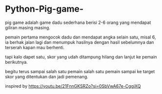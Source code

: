 # Python-Pig-game-

pig game adalah game dadu sederhana berisi 2-6 orang yang mendapat giliran masing masing.

pemain pertama mengocok dadu dan mendapat angka selain satu, misal 6, ia berhak jalan lagi dan menumpuk hasilnya dengan hasil sebelumnya dan terserah kapan mau berhenti.

tapi kalo dapet satu, skor yang udah ditampung hilang dan lanjut ke pemain berikutnya.

begitu terus sampai salah satu pemain salah satu pemain sampai ke target skor yang ditentukan dan jadi pemenang.

inspired by https://youtu.be/21FnnGKSRZo?si=0SbVwA67e-CggjXQ

